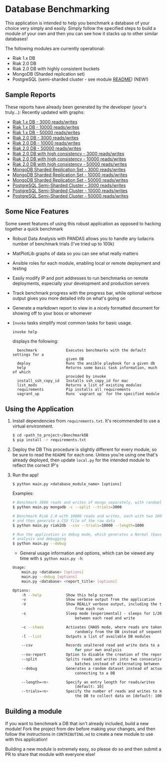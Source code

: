 # Database Benchmarking

This application is intended to help you benchmark a database of your choice very simply and easily.  Simply follow the specified steps to build a module of your own and then you can see how it stacks up to other similar databases!

The following modules are currently operational:
* Riak 1.x DB
* Riak 2.0 DB
* Riak 2.0 DB with highly consistent buckets
* MongoDB (Sharded replication set)
* PostgreSQL (semi-sharded cluster - see module [README](postgresqldb/README.md)) (NEW!)

## Sample Reports

These reports have already been generated by the developer (your's truly...):
Recently updated with graphs:
* [Riak 1.x DB - 3000 reads/writes](published_reports/riakdb/RIAK-standard-3000trials/RIAK-standard-3000trials.md)
* [Riak 1.x DB - 10000 reads/writes](published_reports/riakdb/RIAK-standard-10000trials/RIAK-standard-10000trials.md)
* [Riak 1.x DB - 50000 reads/writes](published_reports/riakdb/RIAK-standard-50000trials/RIAK-standard-50000trials.md)
* [Riak 2.0 DB - 3000 reads/writes](published_reports/riak2db/RIAK2-standard-3000trials/RIAK2-standard-3000trials.md)
* [Riak 2.0 DB - 10000 reads/writes](published_reports/riak2db/RIAK2-standard-10000trials/RIAK2-standard-10000trials.md)
* [Riak 2.0 DB - 50000 reads/writes](published_reports/riak2db/RIAK2-standard-50000trials/RIAK2-standard-50000trials.md)
* [Riak 2.0 DB with high consistency - 3000 reads/writes](published_reports/riak2db/RIAK2-consistent-3000trials/RIAK2-consistent-3000trials.md)
* [Riak 2.0 DB with high consistency - 10000 reads/writes](published_reports/riak2db/RIAK2-consistent-10000trials/RIAK2-consistent-10000trials.md)
* [Riak 2.0 DB with high consistency - 50000 reads/writes](published_reports/riak2db/RIAK2-consistent-50000trials/RIAK2-consistent-50000trials.md)
* [MongoDB Sharded Replication Set - 3000 reads/writes](published_reports/mongodb/MONGO-ShardedCluster-3000trials/MONGO-ShardedCluster-3000trials.md)
* [MongoDB Sharded Replication Set - 10000 reads/writes](published_reports/mongodb/MONGO-ShardedCluster-10000trials/MONGO-ShardedCluster-10000trials.md)
* [MongoDB Sharded Replication Set - 50000 reads/writes](published_reports/mongodb/MONGO-ShardedCluster-50000trials/MONGO-ShardedCluster-50000trials.md)
* [PostgreSQL Semi-Sharded Cluster - 3000 reads/writes](published_reports/postgresql/POSTGRESQL-SemiSharded-3000trials/POSTGRESQL-SemiSharded-3000trials.md)
* [PostgreSQL Semi-Sharded Cluster - 10000 reads/writes](published_reports/POSTGRESQL-SemiSharded-10000trials/postgresql/POSTGRESQL-SemiSharded-10000trials.md)
* [PostgreSQL Semi-Sharded Cluster - 50000 reads/writes](published_reports/postgresql/POSTGRESQL-SemiSharded-50000trials/POSTGRESQL-SemiSharded-50000trials.md)

## Some Nice Features

Some sweet features of using this robust application as opposed to hacking together a quick benchmark
* Robust Data Analysis with PANDAS allows you to handle any ludacris number of benchmark trials (I've tried up to 100k)
* MatPlotLib graphs of data so you can see what really matters
* Ansible roles for each module, enabling local or remote deployment and testing
* Easily modify IP and port addresses to run benchmarks on remote deployments, especially your development and production servers 
* Track benchmark progress with the progress bar, while optional verbose output gives you more detailed info on what's going on
* Generate a markdown report to view in a nicely formatted document for showing off to your boss or whomever
* `Invoke` tasks simplify most common tasks for basic usage.
    ```
    invoke help
    ```
    displays the following:
    
    ```
      benchmark             Executes benchmarks with the default settings for a
                            given DB
      deploy                Runs the ansible playbook for a given db
      help                  Returns some basic task information, much of which
                            provided by invoke
      install_ssh_copy_id   Installs ssh_copy_id for mac
      list_mods             Returns a list of existing modules
      requirements          Pip installs all requirements
      vagrant_up            Runs `vagrant up` for the specified module
    ```

## Using the Application

1. Install dependencies from `requirements.txt`.  It's recommended to use a virtual environment.
    ``` bash
    $ cd <path_to_project>/BenchmarkDB
    $ pip install -r requirements.txt
    ```

2. Deploy the DB
   This procedure is slightly different for every module, so be sure to read the `README` for each one.  Unless you're using one that's already deployed, then update `local.py` for the intended module to reflect the correct IP's

3. Run the app!

    ```
    $ python main.py <database_module_name> [options]
    ```
    
    Examples:
    
    ``` bash
    # Benchmark 3000 reads and writes of mongo separately, with randomly ordered reads
    $ python main.py mongodb -c --split --trials=3000
    
    # Benchmark Riak 2.0 with 10000 reads and writes, each with two 1000 character fields, 
    # and then generate a CSV file of the raw data
    $ python main.py riak2db --csv --trials=10000 --length=1000
    
    # Run the application in debug mode, which generates a Normal (Gaussian) data set for 
    # analysis and debugging
    $ python main.py --debug
    ```

    * General usage information and options, which can be viewed any time with `$ python main.py -h`:
    ``` bash
    Usage:
        main.py <database> [options]
        main.py --debug [options]
        main.py <database> <report_title> [options]

    Options:
        -h --help           Show this help screen
        -v                  Show verbose output from the application
        -V                  Show REALLY verbose output, including the time
                                from each run
        -s                  Sleep mode (experimental) - sleeps for 1/20 (s)
                                between each read and write

        -c --chaos          Activates CHAOS mode, where reads are taken
                                randomly from the DB instead of sequentially
        -l --list           Outputs a list of available DB modules

        --csv               Records unaltered read and write data to a CSV file
                                for your own analysis
        --no-report         Option to disable the creation of the report file
        --split             Splits reads and writes into two consecutive
                                batches instead of alternating between them
        --debug             Generates a random dataset instead of actually
                                connecting to a DB

        --length=<n>        Specify an entry length for reads/writes
                                [default: 10]
        --trials=<n>        Specify the number of reads and writes to make to
                                the DB to collect data on [default: 1000]
    ```

## Building a module

If you want to benchmark a DB that isn't already included, build a new module!  Fork the project from dev before making your changes, and then follow the instructions in `CONTRIBUTING.md` to create a new module to use with this application!

Building a new module is extremely easy, so please do so and then submit a PR to share that module with everyone else!
